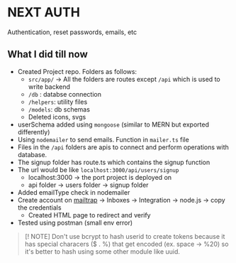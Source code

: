 # NEXT AUTH
Authentication, reset passwords, emails, etc

## What I did till now
- Created Project repo. Folders as follows:
    - `src/app/` -> All the folders are routes except `/api` which is used to write backend
    - `/db` : databse connection
    - `/helpers`: utility files
    - `/models`: db schemas
    - Deleted icons, svgs
- userSchema added using `mongoose` (similar to MERN but exported differently)
- Using `nodemailer` to send emails. Function in `mailer.ts` file
- Files in the `/api` folders are apis to connect and perform operations with database.
- The signup folder has route.ts which contains the signup function
- The url would be like `localhost:3000/api/users/signup`
    - localhost:3000 -> the port project is deployed on
    - api folder -> users folder -> signup folder
- Added emailType check in nodemailer
- Create account on [mailtrap](https://mailtrap.io/) -> Inboxes -> Integration -> node.js -> copy the credentials
    - Created HTML page to redirect and verify
- Tested using postman (small env error)
> [! NOTE]
> Don't use bcrypt to hash userid to create tokens because it has special characers ($ . %) that get encoded (ex. space -> %20) so it's better to hash using some other module like uuid.